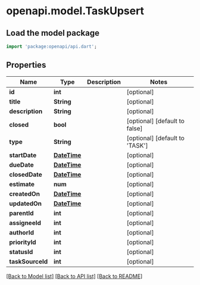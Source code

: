 # openapi.model.TaskUpsert

## Load the model package
```dart
import 'package:openapi/api.dart';
```

## Properties
Name | Type | Description | Notes
------------ | ------------- | ------------- | -------------
**id** | **int** |  | [optional] 
**title** | **String** |  | [optional] 
**description** | **String** |  | [optional] 
**closed** | **bool** |  | [optional] [default to false]
**type** | **String** |  | [optional] [default to 'TASK']
**startDate** | [**DateTime**](DateTime.md) |  | [optional] 
**dueDate** | [**DateTime**](DateTime.md) |  | [optional] 
**closedDate** | [**DateTime**](DateTime.md) |  | [optional] 
**estimate** | **num** |  | [optional] 
**createdOn** | [**DateTime**](DateTime.md) |  | [optional] 
**updatedOn** | [**DateTime**](DateTime.md) |  | [optional] 
**parentId** | **int** |  | [optional] 
**assigneeId** | **int** |  | [optional] 
**authorId** | **int** |  | [optional] 
**priorityId** | **int** |  | [optional] 
**statusId** | **int** |  | [optional] 
**taskSourceId** | **int** |  | [optional] 

[[Back to Model list]](../README.md#documentation-for-models) [[Back to API list]](../README.md#documentation-for-api-endpoints) [[Back to README]](../README.md)


